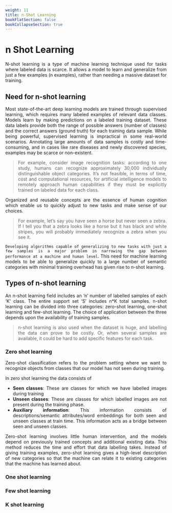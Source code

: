 ```yaml
---
weight: 11
title: n-Shot Learning
bookFlatSection: false
bookCollapseSection: true
---
```


<div style="text-align: justify;">

# n Shot Learning
N-shot learning is a type of machine learning technique used for tasks where labeled data is scarce. It allows a model to learn and generalize from just a few examples (n examples), rather than needing a massive dataset for training. 

## Need for n-shot learning
Most state-of-the-art deep learning models are trained through supervised learning, which requires many labeled examples of relevant data classes. Models learn by making predictions on a labeled training dataset. These data labels provide both the range of possible answers (number of classes) and the correct answers (ground truth) for each training data sample. While being powerful, supervised learning is impractical in some real-world scenarios. Annotating large amounts of data samples is costly and time-consuming, and in cases like rare diseases and newly discovered species, examples may be scarce or non-existent. 

> For example, consider image recognition tasks: according to one study, humans can recognize approximately 30,000 individually distinguishable object categories. It’s not feasible, in terms of time, cost and computational resources, for artificial intelligence models to remotely approach human capabilities if they must be explicitly trained on labeled data for each class.

Organized and reusable concepts are the essence of human cognition which enable us to quickly adjust to new tasks and make sense of our choices.

> For example, let’s say you have seen a horse but never seen a zebra. If I tell you that a zebra looks like a horse but it has black and white stripes, you will probably immediately recognize a zebra when you see it.

`Developing algorithms capable of generalizing to new tasks with just a few samples is a major problem in narrowing the gap between performance at a machine and human level`. This need for machine learning models to be able to generalize quickly to a large number of semantic categories with minimal training overhead has given rise to n-shot learning.

## Types of n-shot learning
An n-shot learning field includes an ‘n’ number of labelled samples of each ‘K’ class. The entire support set ‘S’ includes n*K total samples. n-shot learning can be divided into three categories: zero-shot learning, one-shot learning and few-shot learning. The choice of application between the three depends upon the availability of training samples. 

> n-shot learning is also used when the dataset is huge, and labelling the data can prove to be costly. Or, when several samples are available, it could be hard to add specific features for each task.

### Zero shot learning
Zero-shot classification refers to the problem setting where we want to recognize objects from classes that our model has not seen during training.

In zero shot learning the data consists of
- **Seen classes**: These are classes for which we have labelled images during training
- **Unseen classes**: These are classes for which labelled images are not present during the training phase.
- **Auxiliary information**: This information consists of descriptions/semantic attributes/word embeddings for both seen and unseen classes at train time. This information acts as a bridge between seen and unseen classes.

Zero-shot learning involves little human intervention, and the models depend on previously trained concepts and additional existing data. This method reduces the time and effort that data labelling takes. Instead of giving training examples, zero-shot learning gives a high-level description of new categories so that the machine can relate it to existing categories that the machine has learned about. 

### One shot learning
### Few shot learning
### K shot learning


</div>